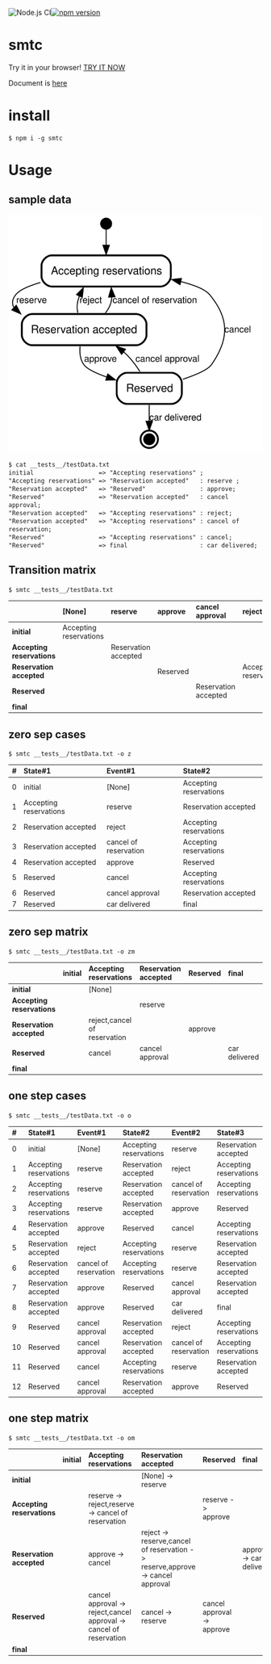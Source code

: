 ![Node.js CI](https://github.com/freddiefujiwara/smtc/workflows/Node.js%20CI/badge.svg)[![npm version](https://badge.fury.io/js/smtc.svg)](https://badge.fury.io/js/smtc)

# smtc
Try it in your browser! [TRY IT NOW](https://freddiefujiwara.github.io/smtc/#input)

Document is [here](https://github.com/freddiefujiwara/smtc/blob/master/DOCS.md)

# install

``` shell
$ npm i -g smtc
```

# Usage
## sample data
![alt text](https://raw.githubusercontent.com/freddiefujiwara/smtc/master/__tests__/testData.svg)

``` shell
$ cat __tests__/testData.txt
initial                  => "Accepting reservations" ;
"Accepting reservations" => "Reservation accepted"   : reserve ;
"Reservation accepted"   => "Reserved"               : approve;
"Reserved"               => "Reservation accepted"   : cancel approval;
"Reservation accepted"   => "Accepting reservations" : reject;
"Reservation accepted"   => "Accepting reservations" : cancel of reservation;
"Reserved"               => "Accepting reservations" : cancel;
"Reserved"               => final                    : car delivered;
```

## Transition matrix
```shell
$ smtc __tests__/testData.txt
```

||[None]|reserve|approve|cancel approval|reject|cancel of reservation|cancel|car delivered|
|:--|:--|:--|:--|:--|:--|:--|:--|:--|
|**initial**|Accepting reservations||||||||
|**Accepting reservations**||Reservation accepted|||||||
|**Reservation accepted**|||Reserved||Accepting reservations|Accepting reservations|||
|**Reserved**||||Reservation accepted|||Accepting reservations|final|
|**final**|||||||||

## zero sep cases

```shell
$ smtc __tests__/testData.txt -o z
```

|#|State#1|Event#1|State#2|
|:--|:--|:--|:--|
|0|initial|[None]|Accepting reservations|
|1|Accepting reservations|reserve|Reservation accepted|
|2|Reservation accepted|reject|Accepting reservations|
|3|Reservation accepted|cancel of reservation|Accepting reservations|
|4|Reservation accepted|approve|Reserved|
|5|Reserved|cancel|Accepting reservations|
|6|Reserved|cancel approval|Reservation accepted|
|7|Reserved|car delivered|final|

## zero sep matrix
```shell
$ smtc __tests__/testData.txt -o zm
```

||initial|Accepting reservations|Reservation accepted|Reserved|final|
|:--|:--|:--|:--|:--|:--|
|**initial**||[None]||||
|**Accepting reservations**|||reserve|||
|**Reservation accepted**||reject,cancel of reservation||approve||
|**Reserved**||cancel|cancel approval||car delivered|
|**final**||||||

## one step cases
```shell
$ smtc __tests__/testData.txt -o o
```

|#|State#1|Event#1|State#2|Event#2|State#3|
|:--|:--|:--|:--|:--|:--|
|0|initial|[None]|Accepting reservations|reserve|Reservation accepted|
|1|Accepting reservations|reserve|Reservation accepted|reject|Accepting reservations|
|2|Accepting reservations|reserve|Reservation accepted|cancel of reservation|Accepting reservations|
|3|Accepting reservations|reserve|Reservation accepted|approve|Reserved|
|4|Reservation accepted|approve|Reserved|cancel|Accepting reservations|
|5|Reservation accepted|reject|Accepting reservations|reserve|Reservation accepted|
|6|Reservation accepted|cancel of reservation|Accepting reservations|reserve|Reservation accepted|
|7|Reservation accepted|approve|Reserved|cancel approval|Reservation accepted|
|8|Reservation accepted|approve|Reserved|car delivered|final|
|9|Reserved|cancel approval|Reservation accepted|reject|Accepting reservations|
|10|Reserved|cancel approval|Reservation accepted|cancel of reservation|Accepting reservations|
|11|Reserved|cancel|Accepting reservations|reserve|Reservation accepted|
|12|Reserved|cancel approval|Reservation accepted|approve|Reserved|

## one step matrix
```shell
$ smtc __tests__/testData.txt -o om
```

||initial|Accepting reservations|Reservation accepted|Reserved|final|
|:--|:--|:--|:--|:--|:--|
|**initial**|||[None] -> reserve|||
|**Accepting reservations**||reserve -> reject,reserve -> cancel of reservation||reserve -> approve||
|**Reservation accepted**||approve -> cancel|reject -> reserve,cancel of reservation -> reserve,approve -> cancel approval||approve -> car delivered|
|**Reserved**||cancel approval -> reject,cancel approval -> cancel of reservation|cancel -> reserve|cancel approval -> approve||
|**final**||||||
